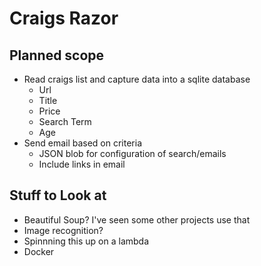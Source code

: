 # Craigs Razor

## Planned scope

- Read craigs list and capture data into a sqlite database
    - Url
    - Title
    - Price
    - Search Term
    - Age
- Send email based on criteria
    - JSON blob for configuration of search/emails
    - Include links in email

## Stuff to Look at

- Beautiful Soup? I've seen some other projects use that
- Image recognition?
- Spinnning this up on a lambda
- Docker 
